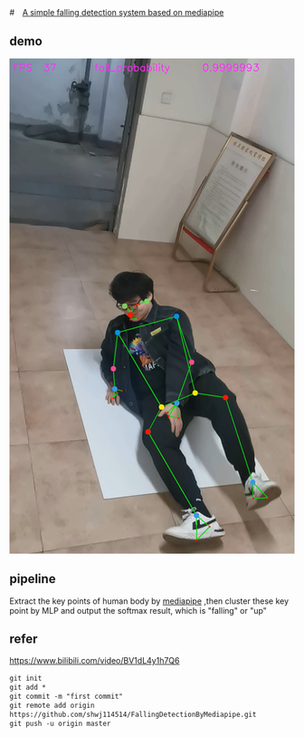 #　[A simple falling detection system based on mediapipe](https://github.com/shwj114514/FallingDetectionByMediapipe.git)
## demo
![demonstration](imgs/shuaige.png)
## pipeline
Extract the key points of human body by [mediapipe](https://google.github.io/mediapipe/) ,then cluster these key point by MLP and output the softmax result, which is "falling" or "up"


## refer
https://www.bilibili.com/video/BV1dL4y1h7Q6

```
git init
git add *
git commit -m "first commit"
git remote add origin https://github.com/shwj114514/FallingDetectionByMediapipe.git
git push -u origin master
```